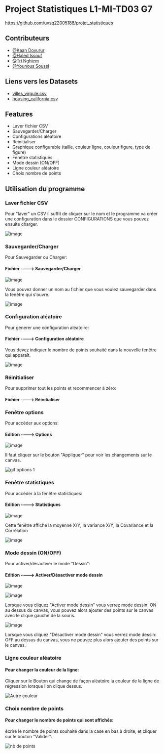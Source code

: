 
# Project Statistiques L1-MI-TD03 G7

https://github.com/uvsq22005188/projet_statistiques


## Contributeurs

- [@Kaan Doyurur](https://www.github.com/uvsq22005188)
- [@Haled Issouf](https://www.github.com/)
- [@Tri Nghiem](https://www.github.com/)
- [@Younous Soussi](https://www.github.com/)


## Liens vers les Datasets

 - [villes_virgule.csv](https://moodle.uvsq.fr/moodle2022/mod/resource/view.php?id=55489)
 - [housing_california.csv](https://www.kaggle.com/datasets/camnugent/california-housing-prices)
 

## Features

- Laver fichier CSV
- Sauvegarder/Charger
- Configurations aléatoire
- Reinitialiser
- Graphique configurable (taille, couleur ligne, couleur figure, type de figure)
- Fenêtre statistiques
- Mode dessin (ON/OFF)
- Ligne couleur aléatoire
- Choix nombre de points



## Utilisation du programme

### Laver fichier CSV
Pour "laver" un CSV il suffit de cliquer sur le nom et le programme va créer une configuration dans le dossier CONFIGURATIONS que vous pouvez ensuite charger.

![image](https://user-images.githubusercontent.com/71555245/162650340-b73834b8-64ea-4d38-890f-21768d671a85.png)

### Sauvegarder/Charger
Pour Sauvegarder ou Charger: 
#### Fichier ----> Sauvegarder/Charger

![image](https://user-images.githubusercontent.com/71555245/162649635-c548b079-928d-426d-865b-1bcfdcb0de7e.png)

Vous pouvez donner un nom au fichier que vous voulez sauvegarder dans la fenêtre qui s'ouvre.


![image](https://user-images.githubusercontent.com/71555245/162653485-e716897f-a538-40bc-b48f-39a1afc63a58.png)

### Configuration aléatoire
Pour génerer une configuration aléatoire:
#### Fichier ----> Configuration aléatoire

Vous devez indiquer le nombre de points souhaité dans la nouvelle fenêtre qui apparaît.

![image](https://user-images.githubusercontent.com/71555245/167167335-0c19f2cc-e330-4bd6-a770-8856673a86e4.png)


### Réinitialiser

Pour supprimer tout les points et recommencer à zéro:
#### Fichier ----> Réinitialiser


### Fenêtre options
Pour accéder aux options:
#### Edition ----> Options
![image](https://user-images.githubusercontent.com/71555245/162651551-0f689f69-30bf-4688-804c-d6714e77f737.png)

Il faut cliquer sur le bouton "Appliquer" pour voir les changements sur le canvas.

![gif options 1](https://user-images.githubusercontent.com/71555245/162650821-3ded4883-577e-4caf-a0a0-e8fde6b42710.gif)

### Fenêtre statistiques

Pour accéder à la fenêtre statistiques:
#### Edition ----> Statistiques 

![image](https://user-images.githubusercontent.com/71555245/162651599-94e8aa8b-7cb5-451b-94ee-8de4391f4771.png)

Cette fenêtre affiche la moyenne X/Y, la variance X/Y, la Covariance et la Corrélation 

![image](https://user-images.githubusercontent.com/71555245/162650462-899463cf-2b6c-45dd-bcb1-2fda018bdc81.png)
### Mode dessin (ON/OFF)
Pour activer/désactiver le mode "Dessin":
#### Edition ----> Activer/Désactiver mode dessin

![image](https://user-images.githubusercontent.com/71555245/162649699-11606dce-c95b-475b-bf76-28abd1627b48.png)

![image](https://user-images.githubusercontent.com/71555245/162649837-432aa80d-b217-4674-9f35-26e09a44daf1.png)

Lorsque vous cliquez "Activer mode dessin" vous verrez mode dessin: ON au dessus du canvas, vous pouvez alors ajouter des points sur le canvas avec le clique gauche de la souris.

![image](https://user-images.githubusercontent.com/71555245/162649792-0366787f-37fc-4c70-b7d2-add6e555317d.png)

Lorsque vous cliquez "Désactiver mode dessin" vous verrez mode dessin: OFF au dessus du canvas, vous ne pouvez plus alors ajouter des points sur le canvas.

### Ligne couleur aléatoire
#### Pour changer la couleur de la ligne: 
Cliquer sur le Bouton qui change de façon aléatoire la couleur de la ligne de régression lorsque l'on clique dessus.

![Autre couleur](https://user-images.githubusercontent.com/71555245/162651775-9a724860-4421-4337-8672-736168c1717c.gif)

### Choix nombre de points
#### Pour changer le nombre de points qui sont affichés:
écrire le nombre de points souhaité dans la case en bas à droite, et cliquer sur le bouton "Valider".

![nb de points](https://user-images.githubusercontent.com/71555245/162651998-8b73e219-fc3c-48b7-a6e2-667f9f7586ef.gif)


